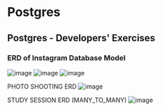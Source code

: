 # Postgres
## Postgres - Developers' Exercises
### ERD of Instagram Database Model
![image](https://github.com/sonya-stefanova/Postgres/assets/72320076/c7a2bb5a-045f-4010-8a8e-b40590e57549)
![image](https://github.com/sonya-stefanova/Postgres/assets/72320076/9077b5fe-7e01-4794-a2e8-61860e875770)
![image](https://github.com/sonya-stefanova/Postgres/assets/72320076/e2c02c5f-e6e3-4622-b055-8dcb4d3b5482)

PHOTO SHOOTING ERD
![image](https://github.com/sonya-stefanova/Postgres/assets/72320076/478c2fa8-e688-4e7e-9708-4b3ea9a925b0)

STUDY SESSION ERD (MANY_TO_MANY)
![image](https://github.com/sonya-stefanova/Postgres/assets/72320076/de1abb67-df39-443d-b07c-aa000e885f0d)

